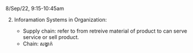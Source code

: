 8/Sep/22, 9:15-10:45am

2. Inforamation Systems in Organization:

    - Supply chain: refer to from retreive material of product to can serve service or sell product.
    - Chain: សង្វាក់